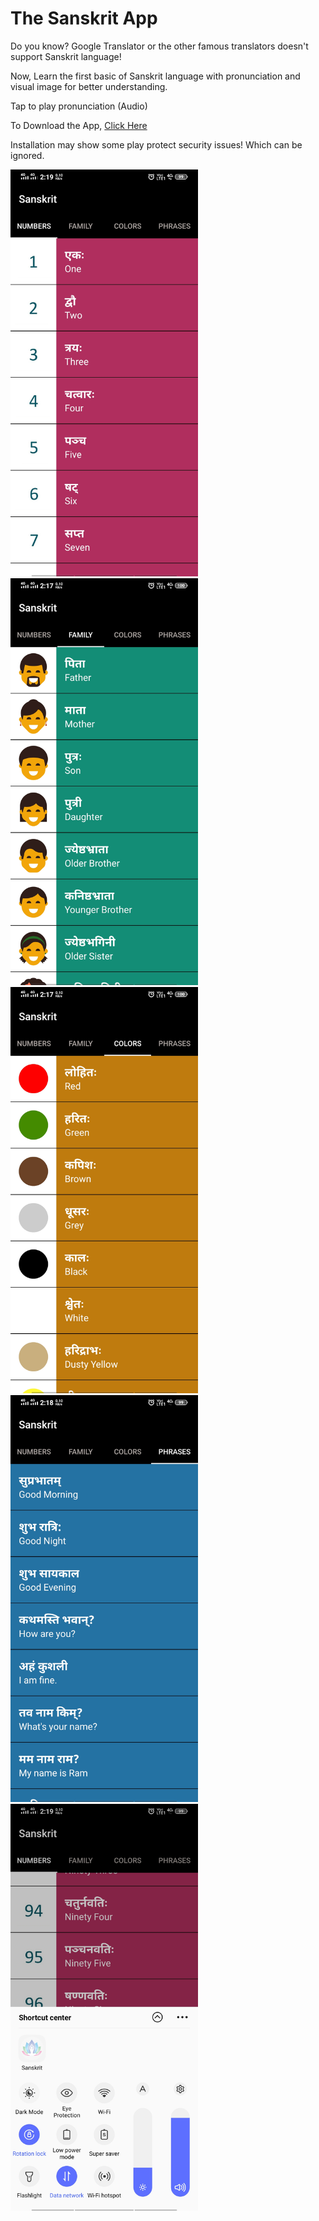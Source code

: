 # The Sanskrit App


Do you know? Google Translator or the other famous translators doesn't support Sanskrit language!

Now, Learn the first basic of Sanskrit language with pronunciation and visual image for better understanding.

Tap to play pronunciation (Audio)

To Download the App, [Click Here](Sanskrit_App/app/release/)

Installation may show some play protect security issues! Which can be ignored.

<img src="Images/img1.jpg" width="300" >
<img src="Images/img2.jpg" width="300" >
<img src="Images/img3.jpg" width="300" >
<img src="Images/img4.jpg" width="300" >
<img src="Images/img_icon.jpg" width="300" >

